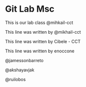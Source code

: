 # Git Lab Msc

This is our lab class @mihkail-cct

This line was written by @mikhail-cct

This line was written by Cibele - CCT

This line was written by enoccone

@jamessonbarreto

@akshayavjak

@ruilobos

